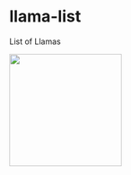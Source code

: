 # llama-list
List of Llamas

<img src="http://news.blr.com/app/uploads/sites/3/2016/10/Llama-1.jpg" height="200" style="display: inline-block;">

